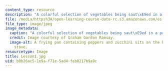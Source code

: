 ```yaml
---
content_type: resource
description: "A colorful selection of vegetables being saut\xE9ed in a pan. "
file: /media/https%3A/open-learning-course-data-rc.s3.amazonaws.com/es-s41-speak-italian-with-your-mouth-full-spring-2012/b0b26ac51e9af71e5ad4feb8217b9a9c_Lesson1.jpg
file_type: image/jpeg
image_metadata:
  caption: "A colorful selection of vegetables being saut\xE9ed in a pan."
  credit: Image courtesy of Graham Gordon Ramsay.
  image-alt: A frying pan containing peppers and zucchini sits on the burner of a
    stove.
resourcetype: Image
title: Lesson1.jpg
uid: b0b26ac5-1e9a-f71e-5ad4-feb8217b9a9c
---
```

